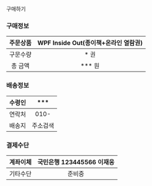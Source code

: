 구매하기

### 구매정보
|주문상품|WPF Inside Out(종이책+온라인 열람권)|
|:--:|:--:|
|구문수량|* 권|
|총 금액|*** 원|

### 배송정보
| 수령인 | *** |
|:--:|:--:|
|연락처|010-|
|배송지| 주소검색|

### 결제수단
|계좌이체 | 국민은행 123445566 이재웅 |
|:--:|:--:|
|기타수단 | 준비중 |
